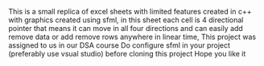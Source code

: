 This is a small replica of excel sheets with limited features created in c++ with graphics created using sfml,
in this sheet each cell is 4 directional pointer that means it can move in all four directions and can easily add remove data or add remove rows anywhere
in linear time,
This project was assigned to us in our DSA course
Do configure sfml in your project (preferably use vsual studio) before cloning this project
Hope you like it
